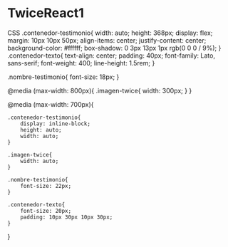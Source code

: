 # TwiceReact1

CSS 
.contenedor-testimonio{
    width: auto;
    height: 368px;
    display: flex;
    margin: 10px 10px 50px;
    align-items: center;
    justify-content: center;
    background-color: #ffffff; 
    box-shadow: 0 3px 13px 1px rgb(0 0 0 / 9%);
}
.contenedor-texto{
    text-align: center;
    padding: 40px;
    font-family: Lato, sans-serif;
    font-weight: 400;
    line-height: 1.5rem;
}

.nombre-testimonio{
    font-size: 18px;
}

@media (max-width: 800px){
    .imagen-twice{
        width: 300px;
    }
}

@media (max-width: 700px){

    .contenedor-testimonio{
        display: inline-block;
        height: auto;
        width: auto;
    }

    .imagen-twice{
        width: auto;
    }

    .nombre-testimonio{
        font-size: 22px;
    }

    .contenedor-texto{
        font-size: 20px;
        padding: 10px 30px 10px 30px;
    }
}

